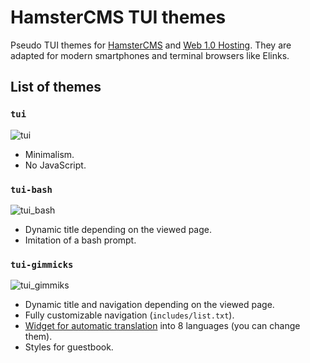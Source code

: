 # HamsterCMS TUI themes
Pseudo TUI themes for [HamsterCMS](http://old.net.eu.org/) and [Web 1.0 Hosting](https://web1.0hosting.net/). They are adapted for modern smartphones and terminal browsers like Elinks.

## List of themes

### `tui` 
![tui](https://github.com/user-attachments/assets/8b802d36-3ba0-48ec-9e68-f6908edb46a5)
- Minimalism.
- No JavaScript.
 
### `tui-bash`
![tui_bash](https://github.com/user-attachments/assets/2d789f53-571a-4fa3-8ea1-7603ea7e77fe)
- Dynamic title depending on the viewed page. 
- Imitation of a bash prompt. 

### `tui-gimmicks`
![tui_gimmiks](https://github.com/user-attachments/assets/15c39c89-6a31-45c6-a35c-9cbc7336bb86)
- Dynamic title and navigation depending on the viewed page. 
- Fully customizable navigation (`includes/list.txt`).
- [Widget for automatic translation](https://gtranslate.io/website-translator-widget) into 8 languages (you can change them).
- Styles for guestbook.
